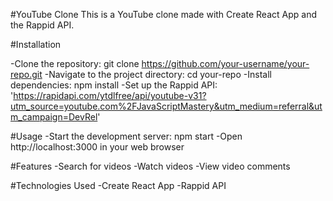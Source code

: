 #YouTube Clone
This is a YouTube clone made with Create React App and the Rappid API.

#Installation

-Clone the repository: git clone https://github.com/your-username/your-repo.git
-Navigate to the project directory: cd your-repo
-Install dependencies: npm install
-Set up the Rappid API: 'https://rapidapi.com/ytdlfree/api/youtube-v31?utm_source=youtube.com%2FJavaScriptMastery&utm_medium=referral&utm_campaign=DevRel'

#Usage
-Start the development server: npm start
-Open http://localhost:3000 in your web browser

#Features
-Search for videos
-Watch videos
-View video comments

#Technologies Used
-Create React App
-Rappid API
